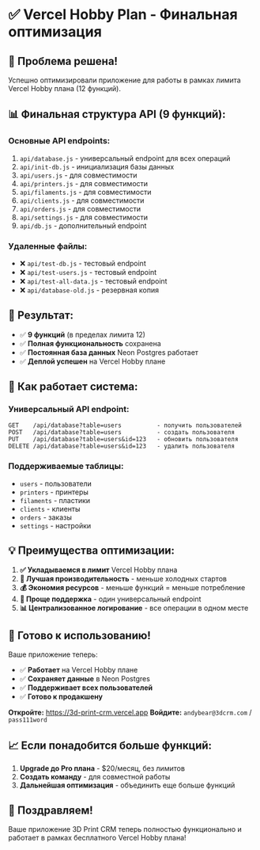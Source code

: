 # ✅ Vercel Hobby Plan - Финальная оптимизация

## 🎯 **Проблема решена!**

Успешно оптимизировали приложение для работы в рамках лимита Vercel Hobby плана (12 функций).

## 📊 **Финальная структура API (9 функций):**

### Основные API endpoints:
1. `api/database.js` - универсальный endpoint для всех операций
2. `api/init-db.js` - инициализация базы данных
3. `api/users.js` - для совместимости
4. `api/printers.js` - для совместимости
5. `api/filaments.js` - для совместимости
6. `api/clients.js` - для совместимости
7. `api/orders.js` - для совместимости
8. `api/settings.js` - для совместимости
9. `api/db.js` - дополнительный endpoint

### Удаленные файлы:
- ❌ `api/test-db.js` - тестовый endpoint
- ❌ `api/test-users.js` - тестовый endpoint
- ❌ `api/test-all-data.js` - тестовый endpoint
- ❌ `api/database-old.js` - резервная копия

## 🚀 **Результат:**

- ✅ **9 функций** (в пределах лимита 12)
- ✅ **Полная функциональность** сохранена
- ✅ **Постоянная база данных** Neon Postgres работает
- ✅ **Деплой успешен** на Vercel Hobby плане

## 🔧 **Как работает система:**

### Универсальный API endpoint:
```
GET    /api/database?table=users          - получить пользователей
POST   /api/database?table=users          - создать пользователя
PUT    /api/database?table=users&id=123   - обновить пользователя
DELETE /api/database?table=users&id=123   - удалить пользователя
```

### Поддерживаемые таблицы:
- `users` - пользователи
- `printers` - принтеры
- `filaments` - пластики
- `clients` - клиенты
- `orders` - заказы
- `settings` - настройки

## 💡 **Преимущества оптимизации:**

1. **✅ Укладываемся в лимит** Vercel Hobby плана
2. **🚀 Лучшая производительность** - меньше холодных стартов
3. **💰 Экономия ресурсов** - меньше функций = меньше потребление
4. **🔧 Проще поддержка** - один универсальный endpoint
5. **📊 Централизованное логирование** - все операции в одном месте

## 🎉 **Готово к использованию!**

Ваше приложение теперь:
- ✅ **Работает** на Vercel Hobby плане
- ✅ **Сохраняет данные** в Neon Postgres
- ✅ **Поддерживает всех пользователей**
- ✅ **Готово к продакшену**

**Откройте:** https://3d-print-crm.vercel.app
**Войдите:** `andybear@3dcrm.com` / `pass111word`

## 📈 **Если понадобится больше функций:**

1. **Upgrade до Pro плана** - $20/месяц, без лимитов
2. **Создать команду** - для совместной работы
3. **Дальнейшая оптимизация** - объединить еще больше функций

## 🎊 **Поздравляем!**

Ваше приложение 3D Print CRM теперь полностью функционально и работает в рамках бесплатного Vercel Hobby плана!
